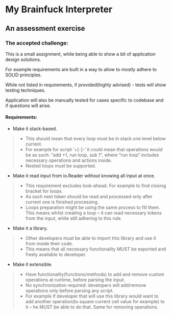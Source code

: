 # My Brainfuck Interpreter

## An assessment exercise

### The accepted challenge:

This is a small assignment, while being able to show a bit of application design solutions.

For example requirements are built in a way to allow to mostly adhere to SOLID principles.
 
While not listed in requirements, if provided(highly advised) - tests will show testing techniques.

Application will also be manually tested for cases specific to codebase and if questions will arise.

 

#### Requirements:

* Make it stack-based.

> * This should mean that every loop must be in stack one level below current.
> * For example for script ‘+[-]-’ it could mean that operations would be as such: “add +1, run loop, sub 1”, where “run loop” includes necessary operations and actions inside.
> * Nested loops must be supported.

* Make it read input from io.Reader without knowing all input at once.

> * This requirement excludes look-ahead. For example to find closing bracket for loops.
> * As such next token should be read and processed only after current one is finished processing.
> * Loops preparation might be using the same process to fill them. This means whilst creating a loop – it can read necessary tokens from the input, while still adhering to this rule.

* Make it a library.

> * Other developers must be able to import this library and use it from inside their code.
> * This means that all necessary functionality MUST be exported and freely available to developer.

* Make it extensible.

> * Have functionality(functions/methods) to add and remove custom operations at runtime, before parsing the input.
> * No synchronization required: developers will add/remove operations only before parsing any script.
> * For example if developer that will use this library would want to add another operation(to square current cell value for example) to it – he MUST be able to do that. Same for removing operations.